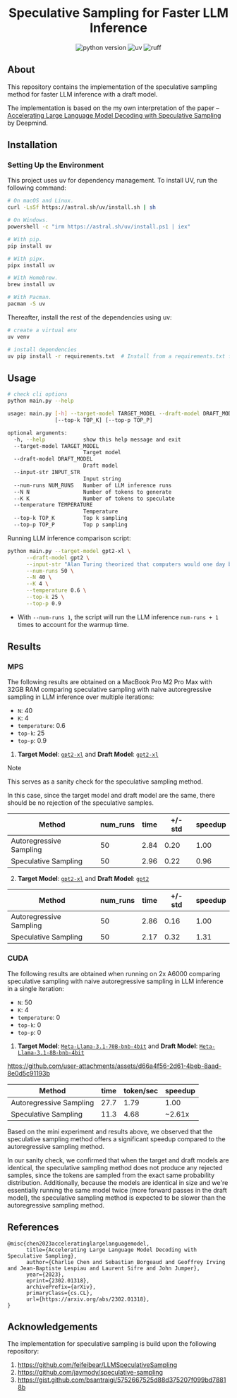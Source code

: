 <h1 align="center">Speculative Sampling for Faster LLM Inference</h1>

<p align="center">
    <img src="https://img.shields.io/badge/python-3.9.10-orange"
         alt="python version">
     <img src="https://img.shields.io/endpoint?url=https://raw.githubusercontent.com/astral-sh/uv/main/assets/badge/v0.json"
          alt="uv">
    <img src="https://img.shields.io/endpoint?url=https://raw.githubusercontent.com/charliermarsh/ruff/main/assets/badge/v1.json"
         alt="ruff">
</p>

## About

This repository contains the implementation of the speculative sampling method for faster LLM inference with a draft model.

The implementation is based on the my own interpretation of the paper – [Accelerating Large Language Model Decoding with Speculative Sampling](https://arxiv.org/abs/2302.01318) by Deepmind.


## Installation

### Setting Up the Environment

This project uses uv for dependency management. To install UV, run the following command:

```bash
# On macOS and Linux.
curl -LsSf https://astral.sh/uv/install.sh | sh

# On Windows.
powershell -c "irm https://astral.sh/uv/install.ps1 | iex"

# With pip.
pip install uv

# With pipx.
pipx install uv

# With Homebrew.
brew install uv

# With Pacman.
pacman -S uv
```

Thereafter, install the rest of the dependencies using uv:

```bash
# create a virtual env
uv venv

# install dependencies
uv pip install -r requirements.txt  # Install from a requirements.txt file.
```

## Usage

```bash
# check cli options
python main.py --help

usage: main.py [-h] --target-model TARGET_MODEL --draft-model DRAFT_MODEL --input-str INPUT_STR [--num-runs NUM_RUNS] [--N N] [--K K] [--temperature TEMPERATURE]
               [--top-k TOP_K] [--top-p TOP_P]

optional arguments:
  -h, --help            show this help message and exit
  --target-model TARGET_MODEL
                        Target model
  --draft-model DRAFT_MODEL
                        Draft model
  --input-str INPUT_STR
                        Input string
  --num-runs NUM_RUNS   Number of LLM inference runs
  --N N                 Number of tokens to generate
  --K K                 Number of tokens to speculate
  --temperature TEMPERATURE
                        Temperature
  --top-k TOP_K         Top k sampling
  --top-p TOP_P         Top p sampling
```

Running LLM inference comparison script:

```bash
python main.py --target-model gpt2-xl \
      --draft-model gpt2 \
      --input-str "Alan Turing theorized that computers would one day become" \
      --num-runs 50 \
      --N 40 \
      --K 4 \
      --temperature 0.6 \
      --top-k 25 \
      --top-p 0.9
```

- With `--num-runs 1`, the script will run the LLM inference `num-runs + 1` times to account for the warmup time.


## Results

### MPS

The following results are obtained on a MacBook Pro M2 Pro Max with 32GB RAM comparing speculative sampling with naive autoregressive sampling in LLM inference over multiple iterations:

- `N`: 40
- `K`: 4
- `temperature`: 0.6
- `top-k`: 25
- `top-p`: 0.9

1. **Target Model**: [`gpt2-xl`](https://huggingface.co/openai-community/gpt2-xl) and **Draft Model**: [`gpt2-xl`](https://huggingface.co/openai-community/gpt2-xl)

> [!NOTE]
>
> This serves as a sanity check for the speculative sampling method.
>
> In this case, since the target model and draft model are the same, there should be no rejection of the speculative samples.

| Method                  | num_runs | time       | +/- std  | speedup |
| ----------------------- | -------- | ---------- | -------- | -------- |
| Autoregressive Sampling | 50       | 2.84       |   0.20   | 1.00     |
| Speculative Sampling    | 50       | 2.96       |   0.22   | 0.96     |

2. **Target Model**: [`gpt2-xl`](https://huggingface.co/openai-community/gpt2-xl) and **Draft Model**: [`gpt2`](https://huggingface.co/openai-community/gpt2)

| Method                  | num_runs | time       | +/- std  | speedup |
| ----------------------- | -------- | ---------- | -------- | -------- |
| Autoregressive Sampling | 50       | 2.86       |   0.16   | 1.00     |
| Speculative Sampling    | 50       | 2.17       |   0.32   | 1.31     |

### CUDA

The following results are obtained when running on 2x A6000 comparing speculative sampling with naive autoregressive sampling in LLM inference in a single iteration:

- `N`: 50
- `K`: 4
- `temperature`: 0
- `top-k`: 0
- `top-p`: 0

1. **Target Model**: [`Meta-Llama-3.1-70B-bnb-4bit`](https://huggingface.co/unsloth/Meta-Llama-3.1-70B-bnb-4bit) and **Draft Model**: [`Meta-Llama-3.1-8B-bnb-4bit`](https://huggingface.co/unsloth/Meta-Llama-3.1-8B-bnb-4bit)

https://github.com/user-attachments/assets/d66a4f56-2d61-4beb-8aad-8e0d5c91193b

| Method                  | time       | token/sec  | speedup  |
| ----------------------- | ---------- | ---------- | -------- | 
| Autoregressive Sampling | 27.7       |   1.79     | 1.00     |
| Speculative Sampling    | 11.3       |   4.68     | ~2.61x   |


Based on the mini experiment and results above, we observed that the speculative sampling method offers a significant speedup compared to the autoregressive sampling method.

In our sanity check, we confirmed that when the target and draft models are identical, the speculative sampling method does not produce any rejected samples, since the tokens are sampled from the exact same probability distribution. Additionally, because the models are identical in size and we're essentially running the same model twice (more forward passes in the draft model), the speculative sampling method is expected to be slower than the autoregressive sampling method.

## References

```
@misc{chen2023acceleratinglargelanguagemodel,
      title={Accelerating Large Language Model Decoding with Speculative Sampling}, 
      author={Charlie Chen and Sebastian Borgeaud and Geoffrey Irving and Jean-Baptiste Lespiau and Laurent Sifre and John Jumper},
      year={2023},
      eprint={2302.01318},
      archivePrefix={arXiv},
      primaryClass={cs.CL},
      url={https://arxiv.org/abs/2302.01318}, 
}
```

## Acknowledgements

The implementation for speculative sampling is build upon the following repository:

1. https://github.com/feifeibear/LLMSpeculativeSampling
2. https://github.com/jaymody/speculative-sampling
3. https://gist.github.com/bsantraigi/5752667525d88d375207f099bd78818b

